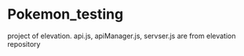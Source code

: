 # Pokemon_testing
project of elevation. api.js, apiManager.js, servser.js are from elevation repository
